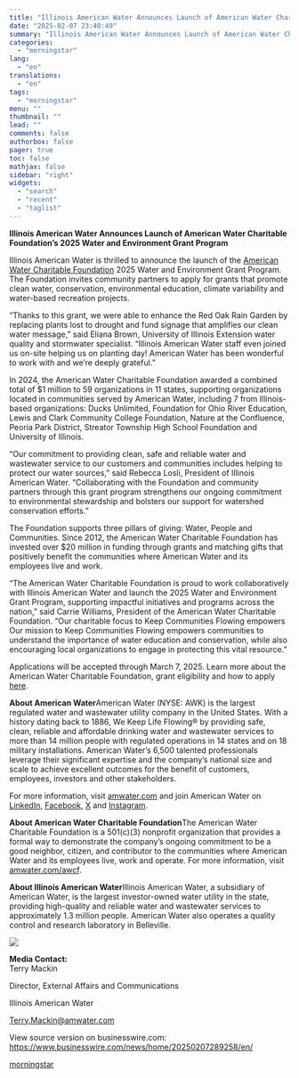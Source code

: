 ```yaml
---
title: "Illinois American Water Announces Launch of American Water Charitable Foundation’s 2025 Water and Environment Grant Program"
date: "2025-02-07 23:40:49"
summary: "Illinois American Water Announces Launch of American Water Charitable Foundation’s 2025 Water and Environment Grant Program Illinois American Water is thrilled to announce the launch of the American Water Charitable Foundation 2025 Water and Environment Grant Program. The Foundation invites community partners to apply for grants that promote clean water,..."
categories:
  - "morningstar"
lang:
  - "en"
translations:
  - "en"
tags:
  - "morningstar"
menu: ""
thumbnail: ""
lead: ""
comments: false
authorbox: false
pager: true
toc: false
mathjax: false
sidebar: "right"
widgets:
  - "search"
  - "recent"
  - "taglist"
---
```


**Illinois American Water Announces Launch of American Water Charitable Foundation’s 2025 Water and Environment Grant Program**

Illinois American Water is thrilled to announce the launch of the [American Water Charitable Foundation](https://cts.businesswire.com/ct/CT?id=smartlink&url=https%3A%2F%2Fwww.amwater.com%2Fawcf&esheet=54201745&newsitemid=20250207289258&lan=en-US&anchor=American+Water+Charitable+Foundation&index=1&md5=9f1666b070a471a5e5e54ed12506a568) 2025 Water and Environment Grant Program. The Foundation invites community partners to apply for grants that promote clean water, conservation, environmental education, climate variability and water-based recreation projects.

“Thanks to this grant, we were able to enhance the Red Oak Rain Garden by replacing plants lost to drought and fund signage that amplifies our clean water message,” said Eliana Brown, University of Illinois Extension water quality and stormwater specialist. “Illinois American Water staff even joined us on-site helping us on planting day! American Water has been wonderful to work with and we’re deeply grateful.”

In 2024, the American Water Charitable Foundation awarded a combined total of $1 million to 59 organizations in 11 states, supporting organizations located in communities served by American Water, including 7 from Illinois-based organizations: Ducks Unlimited, Foundation for Ohio River Education, Lewis and Clark Community College Foundation, Nature at the Confluence, Peoria Park District, Streator Township High School Foundation and University of Illinois.

“Our commitment to providing clean, safe and reliable water and wastewater service to our customers and communities includes helping to protect our water sources,” said Rebecca Losli, President of Illinois American Water. “Collaborating with the Foundation and community partners through this grant program strengthens our ongoing commitment to environmental stewardship and bolsters our support for watershed conservation efforts.”

The Foundation supports three pillars of giving: Water, People and Communities. Since 2012, the American Water Charitable Foundation has invested over $20 million in funding through grants and matching gifts that positively benefit the communities where American Water and its employees live and work.

“The American Water Charitable Foundation is proud to work collaboratively with Illinois American Water and launch the 2025 Water and Environment Grant Program, supporting impactful initiatives and programs across the nation,” said Carrie Williams, President of the American Water Charitable Foundation. “Our charitable focus to Keep Communities Flowing empowers Our mission to Keep Communities Flowing empowers communities to understand the importance of water education and conservation, while also encouraging local organizations to engage in protecting this vital resource.”

Applications will be accepted through March 7, 2025. Learn more about the American Water Charitable Foundation, grant eligibility and how to apply [here](https://cts.businesswire.com/ct/CT?id=smartlink&url=https%3A%2F%2Fwww.amwater.com%2Fcorp%2FCustomers-and-Communities%2FAmerican-Water-Charitable-Foundation%2Fapply-for-a-grant&esheet=54201745&newsitemid=20250207289258&lan=en-US&anchor=here&index=2&md5=463ff7854032c201d7d61adfc3ac4fe1).

**About American Water**American Water (NYSE: AWK) is the largest regulated water and wastewater utility company in the United States. With a history dating back to 1886, We Keep Life Flowing® by providing safe, clean, reliable and affordable drinking water and wastewater services to more than 14 million people with regulated operations in 14 states and on 18 military installations. American Water’s 6,500 talented professionals leverage their significant expertise and the company’s national size and scale to achieve excellent outcomes for the benefit of customers, employees, investors and other stakeholders.

For more information, visit [amwater.com](https://cts.businesswire.com/ct/CT?id=smartlink&url=https%3A%2F%2Fwww.amwater.com%2F&esheet=54201745&newsitemid=20250207289258&lan=en-US&anchor=amwater.com&index=3&md5=a314570148ff02c0a14c69c7315525a3) and join American Water on [LinkedIn](https://cts.businesswire.com/ct/CT?id=smartlink&url=https%3A%2F%2Fwww.linkedin.com%2Fcompany%2Famerican-water%2F&esheet=54201745&newsitemid=20250207289258&lan=en-US&anchor=LinkedIn&index=4&md5=be95720ea1afed85b7c856a5f4ed7645), [Facebook](https://cts.businesswire.com/ct/CT?id=smartlink&url=https%3A%2F%2Fwww.facebook.com%2Fweareamericanwater%2F&esheet=54201745&newsitemid=20250207289258&lan=en-US&anchor=Facebook&index=5&md5=1ef7dc5563ba30ee3548fd4a2597c107), [X](https://cts.businesswire.com/ct/CT?id=smartlink&url=https%3A%2F%2Ftwitter.com%2Famwater&esheet=54201745&newsitemid=20250207289258&lan=en-US&anchor=X&index=6&md5=bd0f19a957e0dd659346810dcd2569d4) and [Instagram](https://cts.businesswire.com/ct/CT?id=smartlink&url=https%3A%2F%2Fwww.instagram.com%2Fwekeeplifeflowing&esheet=54201745&newsitemid=20250207289258&lan=en-US&anchor=Instagram&index=7&md5=8025ad960149fe81f0a21b4c8b8ebec5).

**About American Water Charitable Foundation**The American Water Charitable Foundation is a 501(c)(3) nonprofit organization that provides a formal way to demonstrate the company’s ongoing commitment to be a good neighbor, citizen, and contributor to the communities where American Water and its employees live, work and operate. For more information, visit [amwater.com/awcf](https://cts.businesswire.com/ct/CT?id=smartlink&url=https%3A%2F%2Famwater.com%2Fawcf&esheet=54201745&newsitemid=20250207289258&lan=en-US&anchor=amwater.com%2Fawcf&index=8&md5=a59fcafadfc95ead2b1d2a48a76d5b4c).

**About Illinois American Water**Illinois American Water, a subsidiary of American Water, is the largest investor-owned water utility in the state, providing high-quality and reliable water and wastewater services to approximately 1.3 million people. American Water also operates a quality control and research laboratory in Belleville.

 ![](https://cts.businesswire.com/ct/CT?id=bwnews&sty=20250207289258r1&sid=mstr3&distro=nx&lang=en)

**Media Contact:**  
Terry Mackin
  
Director, External Affairs and Communications
  
Illinois American Water
  
[Terry.Mackin@amwater.com](mailto:Terry.Mackin@amwater.com)

View source version on businesswire.com: <https://www.businesswire.com/news/home/20250207289258/en/>

[morningstar](https://www.morningstar.com/news/business-wire/20250207289258/illinois-american-water-announces-launch-of-american-water-charitable-foundations-2025-water-and-environment-grant-program)
